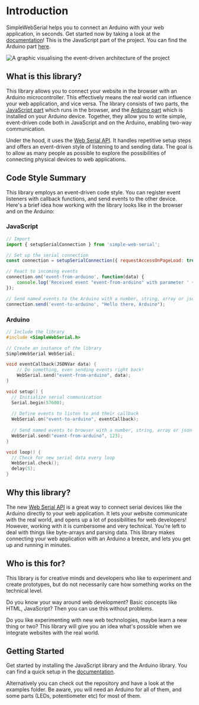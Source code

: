 

# Introduction

SimpleWebSerial helps you to connect an Arduino with your web application, in
seconds. Get started now by taking a look at the [documentation](https://fmgrafikdesign.gitbook.io/simplewebserial/)! This is the JavaScript part of the project. You can find the Arduino part [here](https://github.com/fmgrafikdesign/simplewebserial-arduino-library).

<img src=".gitbook/assets/titelbild-v4.jpg" alt="A graphic visualising the event-driven architecture of the project">

## What is this library?

This library allows you to connect your website in the browser with an Arduino microcontroller. This effectively means the real world can influence your web application, and vice versa. The library consists of two parts, the [JavaScript part](https://github.com/fmgrafikdesign/SimpleWebSerialJS) which runs in the browser, and the [Arduino part](https://github.com/fmgrafikdesign/simplewebserial-arduino-library) which is installed on your Arduino device. Together, they allow you to write simple, event-driven code both in JavaScript and on the Arduino, enabling two-way communication.

Under the hood, it uses the [Web Serial API](https://wicg.github.io/serial/). It handles repetitive setup steps and offers an event-driven style of listening to and sending data. The goal is to allow as many people as possible to explore the possibilities of connecting physical devices to web applications.

## Code Style Summary

This library employs an event-driven code style. You can register event listeners with callback functions, and send events to the other device. Here's a brief idea how working with the library looks like in the browser and on the Arduino:

### JavaScript
```javascript
// Import
import { setupSerialConnection } from 'simple-web-serial';

// Set up the serial connection
const connection = setupSerialConnection({ requestAccessOnPageLoad: true });

// React to incoming events
connection.on('event-from-arduino', function(data) {
    console.log('Received event "event-from-arduino" with parameter ' + data)
});

// Send named events to the Arduino with a number, string, array or json object
connection.send('event-to-arduino', "Hello there, Arduino");
```

### Arduino
```cpp
// Include the library
#include <SimpleWebSerial.h>

// Create an instance of the library
SimpleWebSerial WebSerial;

void eventCallback(JSONVar data) {
    // Do something, even sending events right back!
    WebSerial.send("event-from-arduino", data);
}

void setup() {
  // Initialize serial communication
  Serial.begin(57600);
  
  // Define events to listen to and their callback
  WebSerial.on("event-to-arduino", eventCallback); 
  
  // Send named events to browser with a number, string, array or json object
  WebSerial.send("event-from-arduino", 123);
}

void loop() {
  // Check for new serial data every loop
  WebSerial.check();
  delay(5);
}
```

## Why this library?

The new [Web Serial API](https://wicg.github.io/serial/) is a great way to connect serial devices like the Arduino directly to your web application. It lets your website communicate with the real world, and opens up a lot of possibilities for web developers! However, working with it is cumbersome and very technical. You're left to deal with things like byte-arrays and parsing data. This library makes connecting your web application with an Arduino a breeze, and lets you get up and running in minutes.

## Who is this for?

This library is for creative minds and developers who like to experiment and create prototypes, but do not necessarily care how something works on the technical level.

Do you know your way around web development? Basic concepts like HTML, JavaScript? Then you can use this without problems.

Do you like experimenting with new web technologies, maybe learn a new thing or two? This library will give you an idea what's possible when we integrate websites with the real world.

## Getting Started

Get started by installing the JavaScript library and the Arduino library. You can find a quick setup in the [documentation](https://fmgrafikdesign.gitbook.io/simplewebserial/).

Alternatively you can check out the repository and have a look at the examples folder. Be aware, you will need an Arduino for all of them, and some parts (LEDs, potentiometer etc) for most of them.
